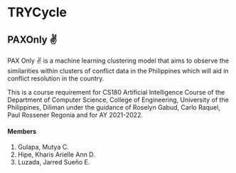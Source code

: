 # TRYCycle
## PAXOnly ✌️
PAX Only ✌️ is a machine learning clustering model that aims to observe the similarities within clusters of conflict data in the Philippines which will aid in conflict resolution in the country.

This is a course requirement for CS180 Artificial Intelligence Course of the Department of Computer Science, College of Engineering, University of the Philippines, Diliman under the guidance of Roselyn Gabud, Carlo Raquel, Paul Rossener Regonia and  for AY 2021-2022.

#### Members
1. Gulapa, Mutya C.
2. Hipe, Kharis Arielle Ann D.
3. Luzada, Jarred Sueño E.

